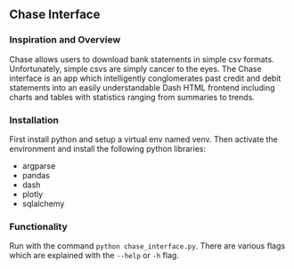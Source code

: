 ## Chase Interface
### Inspiration and Overview
Chase allows users to download bank statements in simple csv formats. Unfortunately, simple csvs are simply cancer to the eyes. The Chase interface is an app which intelligently conglomerates past credit and debit statements into an easily understandable Dash HTML frontend including charts and tables with statistics ranging from summaries to trends. 

### Installation
First install python and setup a virtual env named venv. Then activate the environment and install the following python libraries:
- argparse
- pandas
- dash
- plotly
- sqlalchemy

### Functionality
Run with the command `python chase_interface.py`. There are various flags which are explained with the `--help` or `-h` flag. 